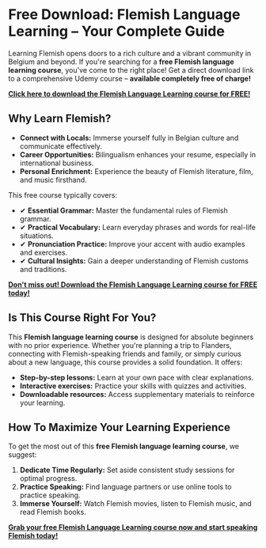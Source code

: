 # Free Download: Flemish Language Learning – Your Complete Guide

Learning Flemish opens doors to a rich culture and a vibrant community in Belgium and beyond. If you're searching for a **free Flemish language learning course**, you've come to the right place! Get a direct download link to a comprehensive Udemy course – **available completely free of charge!**

[**Click here to download the Flemish Language Learning course for FREE!**](https://udemywork.com/flemish-language-learning)

## Why Learn Flemish?

*   **Connect with Locals:** Immerse yourself fully in Belgian culture and communicate effectively.
*   **Career Opportunities:** Bilingualism enhances your resume, especially in international business.
*   **Personal Enrichment:** Experience the beauty of Flemish literature, film, and music firsthand.

This free course typically covers:

*   ✔ **Essential Grammar:** Master the fundamental rules of Flemish grammar.
*   ✔ **Practical Vocabulary:** Learn everyday phrases and words for real-life situations.
*   ✔ **Pronunciation Practice:** Improve your accent with audio examples and exercises.
*   ✔ **Cultural Insights:** Gain a deeper understanding of Flemish customs and traditions.

[**Don't miss out! Download the Flemish Language Learning course for FREE today!**](https://udemywork.com/flemish-language-learning)

## Is This Course Right For You?

This **Flemish language learning course** is designed for absolute beginners with no prior experience. Whether you're planning a trip to Flanders, connecting with Flemish-speaking friends and family, or simply curious about a new language, this course provides a solid foundation. It offers:

*   **Step-by-step lessons:** Learn at your own pace with clear explanations.
*   **Interactive exercises:** Practice your skills with quizzes and activities.
*   **Downloadable resources:** Access supplementary materials to reinforce your learning.

## How To Maximize Your Learning Experience

To get the most out of this **free Flemish language learning course**, we suggest:

1.  **Dedicate Time Regularly:** Set aside consistent study sessions for optimal progress.
2.  **Practice Speaking:** Find language partners or use online tools to practice speaking.
3.  **Immerse Yourself:** Watch Flemish movies, listen to Flemish music, and read Flemish books.

[**Grab your free Flemish Language Learning course now and start speaking Flemish today!**](https://udemywork.com/flemish-language-learning)
